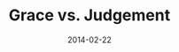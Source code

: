 ---
layout: message
category: message
series: "Heavyweights 2"
title: "Grace vs. Judgement"
date: 2014-02-22
message_id: 849
---